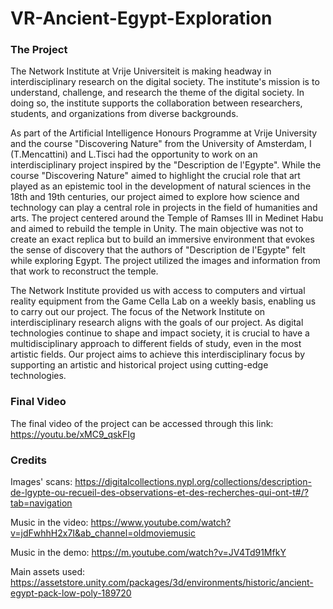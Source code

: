 # VR-Ancient-Egypt-Exploration

### The Project
The Network Institute at Vrije Universiteit is making headway in interdisciplinary research on the digital society. The institute's mission is to understand, challenge, and research the theme of the digital society. In doing so, the institute supports the collaboration between researchers, students, and organizations from diverse backgrounds.

As part of the Artificial Intelligence Honours Programme at Vrije University and the course "Discovering Nature" from the University of Amsterdam, I (T.Mencattini) and L.Tisci had the opportunity to work on an interdisciplinary project inspired by the "Description de l'Egypte". While the course "Discovering Nature" aimed to highlight the crucial role that art played as an epistemic tool in the development of natural sciences in the 18th and 19th centuries, our project aimed to explore how science and technology can play a central role in projects in the field of humanities and arts. The project centered around the Temple of Ramses III in Medinet Habu and aimed to rebuild the temple in Unity. The main objective was not to create an exact replica but to build an immersive environment that evokes the sense of discovery that the authors of "Description de l'Egypte" felt while exploring Egypt. The project utilized the images and information from that work to reconstruct the temple.

The Network Institute provided us with access to computers and virtual reality equipment from the Game Cella Lab on a weekly basis, enabling us to carry out our project.
The focus of the Network Institute on interdisciplinary research aligns with the goals of our project. As digital technologies continue to shape and impact society, it is crucial to have a multidisciplinary approach to different fields of study, even in the most artistic fields. Our project aims to achieve this interdisciplinary focus by supporting an artistic and historical project using cutting-edge technologies.

### Final Video

The final video of the project can be accessed through this link: https://youtu.be/xMC9_qskFIg

### Credits

Images' scans: https://digitalcollections.nypl.org/collections/description-de-lgypte-ou-recueil-des-observations-et-des-recherches-qui-ont-t#/?tab=navigation

Music in the video: https://www.youtube.com/watch?v=jdFwhhH2x7I&ab_channel=oldmoviemusic

Music in the demo: https://m.youtube.com/watch?v=JV4Td91MfkY

Main assets used: https://assetstore.unity.com/packages/3d/environments/historic/ancient-egypt-pack-low-poly-189720
